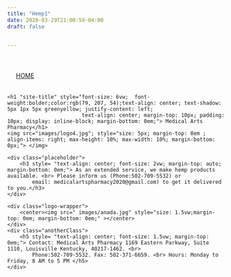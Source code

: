 ```yaml
---
title: "Hemp1"
date: 2020-03-29T21:00:59-04:00
draft: false


---
```

<html>
<head>
    <meta charset="utf-8" />
    <link rel = "stylesheet" type = "text/css" href = "styles.css">
    <meta name = "viewport" content="width = device-width, initial-scale = 1.0"/>
    <meta name="viewport" content="initial-scale=1, maximum-scale=1"> 
    <title> Page Title</title>
    <link  rel = "stylesheet" href= "styles.css">
</head>
<body>
    <a href = "index.html" style="text-align: left; margin-top: 20px; padding: 20px; display: inline-block;">HOME</a>
    
    <h1 "site-title" style="font-size: 6vw;  font-weight:bolder;color:rgb(79, 207, 54);text-align: center; text-shadow: 5px 1px 5px greenyellow; justify-content: left;
                            text-align: center; margin-top: 10px; padding: 10px; display: inline-block; margin-bottom: 0em;"> Medical Arts Pharmacy</h1>
    <img src="images/logo4.jpg"; style="size: 5px; margin-top: 0em ; align-items: right; max-height: 10%; max-width: 10%; margin-bottom: 0px;"> </img> 
 
    <div class="placeholder">
        <h3 style= "text-align: center; font-size: 2vw; margin-top: auto; margin-bottom: 0em;"> As an extended service, we make hemp products available. <br> Please inform us (Phone:502-709-5532) or 
            email: medicalartspharmacy2020@gmail.com) to get it delivered to you.</h3>
    </div>

    <div class="logo-wrapper">
        <center><img src=" images/anada.jpg" style="size: 1.5vw;margin-top: 0em; margin-bottom: 0em;" ></center>
    </div>
    <div class="anotherClass">
        <h5 style= "text-align: center; font-size: 1.5vw; margin-top: 0em;"> Contact: Medical Arts Pharmacy 1169 Eastern Parkway, Suite 1110, Louisville Kentucky, 40217-1462. <br>
            Phone:502-709-5532. Fax: 502-371-6659. <br> Hours: Monday to Friday, 8 AM to 5 PM </h5>
    </div>
</body>
</html> 
